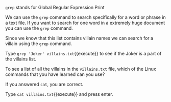 `grep` stands for Global Regular Expression Print  

We can use the `grep` command to search specifically for a word or phrase in a text file. If you want to search for one word in a extremely huge document you can use the `grep` command.  

Since we know that this list contains villain names we can search for a villain using the `grep` command.  

Type `grep 'Joker' villains.txt`{{execute}} to see if the Joker is a part of the villains list.  

To see a list of all the villains in the `villains.txt` file, which of the Linux commands that you have learned can you use?  

If you answered `cat`, you are correct.    

Type `cat villains.txt`{{execute}} and press enter.  
